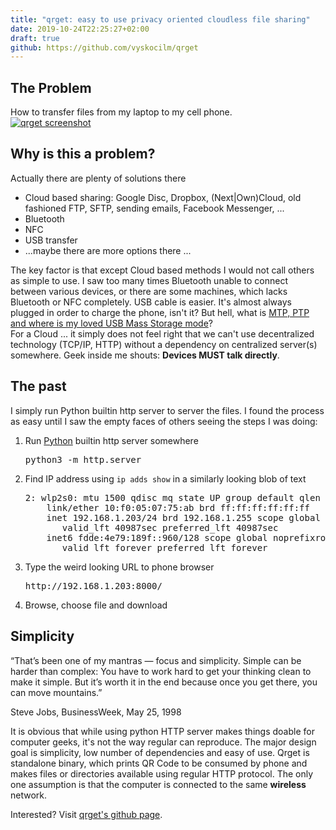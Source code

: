 ```yaml
---
title: "qrget: easy to use privacy oriented cloudless file sharing"
date: 2019-10-24T22:25:27+02:00
draft: true
github: https://github.com/vyskocilm/qrget
---
```


## The Problem

How to transfer files from my laptop to my cell phone.  
[![qrget screenshot](https://raw.githubusercontent.com/vyskocilm/qrget/master/doc/screenshot.png)](https://github.com/vyskocilm/qrget#installation)

## Why is this a problem?

Actually there are plenty of solutions there

*   Cloud based sharing: Google Disc, Dropbox, (Next|Own)Cloud, old fashioned FTP, SFTP, sending emails, Facebook Messenger, ...
*   Bluetooth
*   NFC
*   USB transfer
*   ...maybe there are more options there ...

The key factor is that except Cloud based methods I would not call others as simple to use. I saw too many times Bluetooth unable to connect between various devices, or there are some machines, which lacks Bluetooth or NFC completely. USB cable is easier. It's almost always plugged in order to charge the phone, isn't it? But hell, what is [MTP, PTP and where is my loved USB Mass Storage mode](https://www.howtogeek.com/192732/android-usb-connections-explained-mtp-ptp-and-usb-mass-storage/)?  
For a Cloud ... it simply does not feel right that we can't use decentralized technology (TCP/IP, HTTP) without a dependency on centralized server(s) somewhere. Geek inside me shouts: **Devices MUST talk directly**.

## The past

I simply run Python builtin http server to server the files. I found the process as easy until I saw the empty faces of others seeing the steps I was doing:

1.  Run [Python](https://python.org) builtin http server somewhere

    <pre>python3 -m http.server
    </pre>

2.  Find IP address using `ip adds show` in a similarly looking blob of text

    <pre>2: wlp2s0: <broadcast,multicast,up,lower_up>mtu 1500 qdisc mq state UP group default qlen 1000
        link/ether 10:f0:05:07:75:ab brd ff:ff:ff:ff:ff:ff
        inet 192.168.1.203/24 brd 192.168.1.255 scope global dynamic noprefixroute wlp2s0
           valid_lft 40987sec preferred_lft 40987sec
        inet6 fdde:4e79:189f::960/128 scope global noprefixroute 
           valid_lft forever preferred_lft forever</broadcast,multicast,up,lower_up> </pre>

3.  Type the weird looking URL to phone browser

    <pre>http://192.168.1.203:8000/
    </pre>

4.  Browse, choose file and download

## Simplicity

<blockuote>“That’s been one of my mantras — focus and simplicity. Simple can be harder than complex: You have to work hard to get your thinking clean to make it simple. But it’s worth it in the end because once you get there, you can move mountains.”  

Steve Jobs, BusinessWeek, May 25, 1998</blockuote>

It is obvious that while using python HTTP server makes things doable for computer geeks, it's not the way regular can reproduce. The major design goal is simplicity, low number of dependencies and easy of use. Qrget is standalone binary, which prints QR Code to be consumed by phone and makes files or directories available using regular HTTP protocol. The only one assumption is that the computer is connected to the same **wireless** network.

Interested? Visit [qrget's github page](https://github.com/vyskocilm/qrget).
